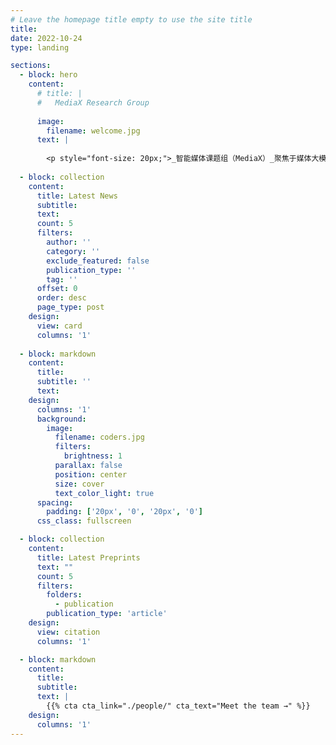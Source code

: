 ```yaml
---
# Leave the homepage title empty to use the site title
title:
date: 2022-10-24
type: landing

sections:
  - block: hero
    content:
      # title: |
      #   MediaX Research Group
        
      image:
        filename: welcome.jpg
      text: |
        
        <p style="font-size: 20px;">_智能媒体课题组（MediaX）_聚焦于媒体大模型领域的研究探索，研究方向涵盖了媒体感知与评估、视频处理与生成、3/4D 生成与呈现以及新媒体智作平台等重要研究方向。其中，媒体感知与评估方向致力于构建针对 UGC、PGC 和 AIGC 内容的多维感知智能媒体质量评估理论体系；视频处理与生成方向专注于实现 4K/8K 超高清内容的修复增强以及可控的生成与编辑技术研发；3/4D 生成与呈现方向着力攻关 GenAI 驱动下的沉浸式视频高效表征、压缩及实时交互呈现相关技术；新媒体智作平台方向则致力于打造多智能体协同的自动化内容制作引擎与人机交互编辑平台。通过对以上领域的探索，课题组以媒体大模型为中心，突破多模态内容生成、增强、评估与呈现等一系列关键技术，为高质量、高效率的媒体制作提供坚实的支撑。</p>
  
  - block: collection
    content:
      title: Latest News
      subtitle:
      text:
      count: 5
      filters:
        author: ''
        category: ''
        exclude_featured: false
        publication_type: ''
        tag: ''
      offset: 0
      order: desc
      page_type: post
    design:
      view: card
      columns: '1'
  
  - block: markdown
    content:
      title:
      subtitle: ''
      text:
    design:
      columns: '1'
      background:
        image: 
          filename: coders.jpg
          filters:
            brightness: 1
          parallax: false
          position: center
          size: cover
          text_color_light: true
      spacing:
        padding: ['20px', '0', '20px', '0']
      css_class: fullscreen

  - block: collection
    content:
      title: Latest Preprints
      text: ""
      count: 5
      filters:
        folders:
          - publication
        publication_type: 'article'
    design:
      view: citation
      columns: '1'

  - block: markdown
    content:
      title:
      subtitle:
      text: |
        {{% cta cta_link="./people/" cta_text="Meet the team →" %}}
    design:
      columns: '1'
---
```


